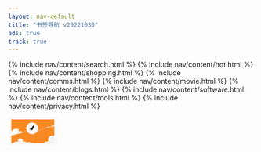 ```yaml
---
layout: nav-default
title: "书签导航 v20221030"
ads: true
track: true
---
```


{% include nav/content/search.html %}
{% include nav/content/hot.html %}
{% include nav/content/shopping.html %}
{% include nav/content/comms.html %}
{% include nav/content/movie.html %}
{% include nav/content/blogs.html %}
{% include nav/content/software.html %}
{% include nav/content/tools.html %}
{% include nav/content/privacy.html %}

<img src="/img/CA3.jpg" alt="eight" width="100">
